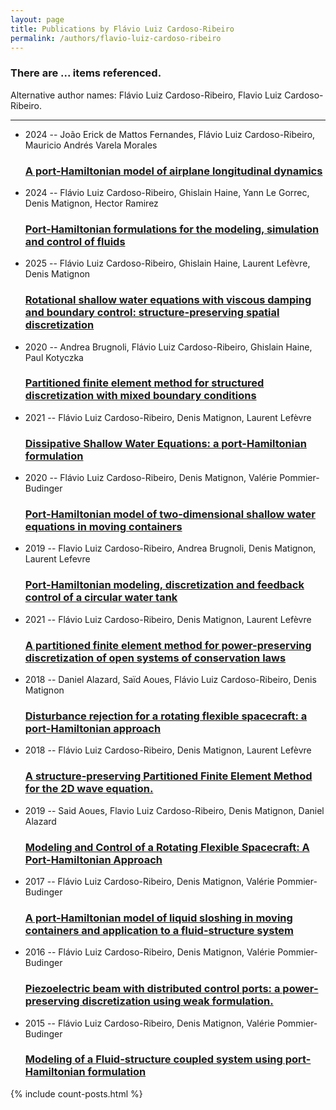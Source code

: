 ```yaml
---
layout: page
title: Publications by Flávio Luiz Cardoso-Ribeiro
permalink: /authors/flavio-luiz-cardoso-ribeiro
---
```


<h3 id="number-posts">There are ... items referenced.</h3>
<p id='info-authors'>Alternative author names: Flávio Luiz Cardoso-Ribeiro, Flavio Luiz Cardoso-Ribeiro.</p>
<hr />
<ul class="post-list">
<li><span class='post-meta'>2024 -- João Erick de Mattos Fernandes, Flávio Luiz Cardoso-Ribeiro, Mauricio Andrés Varela Morales</span><h3><a class='post-link' href="{{ site.baseurl }}/a-port-hamiltonian-model-of-airplane-longitudinal-dynamics">A port-Hamiltonian model of airplane longitudinal dynamics</a></h3></li>
<li><span class='post-meta'>2024 -- Flávio Luiz Cardoso-Ribeiro, Ghislain Haine, Yann Le Gorrec, Denis Matignon, Hector Ramirez</span><h3><a class='post-link' href="{{ site.baseurl }}/port-hamiltonian-formulations-for-the-modeling-simulation-and-control-of-fluids">Port-Hamiltonian formulations for the modeling, simulation and control of fluids</a></h3></li>
<li><span class='post-meta'>2025 -- Flávio Luiz Cardoso-Ribeiro, Ghislain Haine, Laurent Lefèvre, Denis Matignon</span><h3><a class='post-link' href="{{ site.baseurl }}/rotational-shallow-water-equations-with-viscous-damping-and-boundary-control-structure-preserving-spatial-discretization">Rotational shallow water equations with viscous damping and boundary control: structure-preserving spatial discretization</a></h3></li>
<li><span class='post-meta'>2020 -- Andrea Brugnoli, Flávio Luiz Cardoso-Ribeiro, Ghislain Haine, Paul Kotyczka</span><h3><a class='post-link' href="{{ site.baseurl }}/partitioned-finite-element-method-for-structured-discretization-with-mixed-boundary-conditions">Partitioned finite element method for structured discretization with mixed boundary conditions</a></h3></li>
<li><span class='post-meta'>2021 -- Flávio Luiz Cardoso-Ribeiro, Denis Matignon, Laurent Lefèvre</span><h3><a class='post-link' href="{{ site.baseurl }}/dissipative-shallow-water-equations-a-port-hamiltonian-formulation">Dissipative Shallow Water Equations: a port-Hamiltonian formulation</a></h3></li>
<li><span class='post-meta'>2020 -- Flávio Luiz Cardoso-Ribeiro, Denis Matignon, Valérie Pommier-Budinger</span><h3><a class='post-link' href="{{ site.baseurl }}/port-hamiltonian-model-of-two-dimensional-shallow-water-equations-in-moving-containers">Port-Hamiltonian model of two-dimensional shallow water equations in moving containers</a></h3></li>
<li><span class='post-meta'>2019 -- Flavio Luiz Cardoso-Ribeiro, Andrea Brugnoli, Denis Matignon, Laurent Lefevre</span><h3><a class='post-link' href="{{ site.baseurl }}/port-hamiltonian-modeling-discretization-and-feedback-control-of-a-circular-water-tank">Port-Hamiltonian modeling, discretization and feedback control of a circular water tank</a></h3></li>
<li><span class='post-meta'>2021 -- Flávio Luiz Cardoso-Ribeiro, Denis Matignon, Laurent Lefèvre</span><h3><a class='post-link' href="{{ site.baseurl }}/a-partitioned-finite-element-method-for-power-preserving-discretization-of-open-systems-of-conservation-laws">A partitioned finite element method for power-preserving discretization of open systems of conservation laws</a></h3></li>
<li><span class='post-meta'>2018 -- Daniel Alazard, Saïd Aoues, Flávio Luiz Cardoso-Ribeiro, Denis Matignon</span><h3><a class='post-link' href="{{ site.baseurl }}/disturbance-rejection-for-a-rotating-flexible-spacecraft-a-port-hamiltonian-approach">Disturbance rejection for a rotating flexible spacecraft: a port-Hamiltonian approach</a></h3></li>
<li><span class='post-meta'>2018 -- Flávio Luiz Cardoso-Ribeiro, Denis Matignon, Laurent Lefèvre</span><h3><a class='post-link' href="{{ site.baseurl }}/a-structure-preserving-partitioned-finite-element-method-for-the-2d-wave-equation">A structure-preserving Partitioned Finite Element Method for the 2D wave equation.</a></h3></li>
<li><span class='post-meta'>2019 -- Said Aoues, Flavio Luiz Cardoso-Ribeiro, Denis Matignon, Daniel Alazard</span><h3><a class='post-link' href="{{ site.baseurl }}/modeling-and-control-of-a-rotating-flexible-spacecraft-a-port-hamiltonian-approach">Modeling and Control of a Rotating Flexible Spacecraft: A Port-Hamiltonian Approach</a></h3></li>
<li><span class='post-meta'>2017 -- Flávio Luiz Cardoso-Ribeiro, Denis Matignon, Valérie Pommier-Budinger</span><h3><a class='post-link' href="{{ site.baseurl }}/a-port-hamiltonian-model-of-liquid-sloshing-in-moving-containers-and-application-to-a-fluid-structure-system">A port-Hamiltonian model of liquid sloshing in moving containers and application to a fluid-structure system</a></h3></li>
<li><span class='post-meta'>2016 -- Flávio Luiz Cardoso-Ribeiro, Denis Matignon, Valérie Pommier-Budinger</span><h3><a class='post-link' href="{{ site.baseurl }}/piezoelectric-beam-with-distributed-control-ports-a-power-preserving-discretization-using-weak-formulation">Piezoelectric beam with distributed control ports: a power-preserving discretization using weak formulation.</a></h3></li>
<li><span class='post-meta'>2015 -- Flávio Luiz Cardoso-Ribeiro, Denis Matignon, Valérie Pommier-Budinger</span><h3><a class='post-link' href="{{ site.baseurl }}/modeling-of-a-fluid-structure-coupled-system-using-port-hamiltonian-formulation">Modeling of a Fluid-structure coupled system using port-Hamiltonian formulation</a></h3></li>

</ul>
{% include count-posts.html %}
